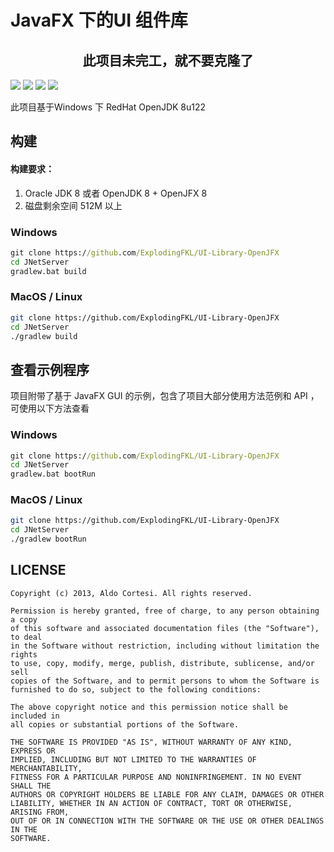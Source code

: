 # JavaFX 下的UI 组件库

<h2 align="center" style="text-fill:red;text-color:red;">此项目未完工，就不要克隆了</h2>

![](https://img.shields.io/badge/LICENSE-MIT-green.svg)  ![](https://img.shields.io/badge/CODE-Kotlin-green.svg)  ![](https://img.shields.io/badge/BUILD-Gradle-green.svg)  ![](https://img.shields.io/badge/TYPE-Application-green.svg)  


此项目基于Windows 下 RedHat OpenJDK 8u122 

## 构建

#### 构建要求：

1. Oracle JDK 8 或者 OpenJDK 8 +  OpenJFX 8
2. 磁盘剩余空间 512M 以上 

### Windows

```cmd
git clone https://github.com/ExplodingFKL/UI-Library-OpenJFX
cd JNetServer
gradlew.bat build
```

### MacOS / Linux

```bash
git clone https://github.com/ExplodingFKL/UI-Library-OpenJFX
cd JNetServer
./gradlew build
```


## 查看示例程序

项目附带了基于 JavaFX GUI 的示例，包含了项目大部分使用方法范例和 API ，可使用以下方法查看

### Windows

```cmd
git clone https://github.com/ExplodingFKL/UI-Library-OpenJFX
cd JNetServer
gradlew.bat bootRun
```

### MacOS / Linux

```bash
git clone https://github.com/ExplodingFKL/UI-Library-OpenJFX
cd JNetServer
./gradlew bootRun
```



## LICENSE

```
Copyright (c) 2013, Aldo Cortesi. All rights reserved.

Permission is hereby granted, free of charge, to any person obtaining a copy
of this software and associated documentation files (the "Software"), to deal
in the Software without restriction, including without limitation the rights
to use, copy, modify, merge, publish, distribute, sublicense, and/or sell
copies of the Software, and to permit persons to whom the Software is
furnished to do so, subject to the following conditions:

The above copyright notice and this permission notice shall be included in
all copies or substantial portions of the Software.

THE SOFTWARE IS PROVIDED "AS IS", WITHOUT WARRANTY OF ANY KIND, EXPRESS OR
IMPLIED, INCLUDING BUT NOT LIMITED TO THE WARRANTIES OF MERCHANTABILITY,
FITNESS FOR A PARTICULAR PURPOSE AND NONINFRINGEMENT. IN NO EVENT SHALL THE
AUTHORS OR COPYRIGHT HOLDERS BE LIABLE FOR ANY CLAIM, DAMAGES OR OTHER
LIABILITY, WHETHER IN AN ACTION OF CONTRACT, TORT OR OTHERWISE, ARISING FROM,
OUT OF OR IN CONNECTION WITH THE SOFTWARE OR THE USE OR OTHER DEALINGS IN THE
SOFTWARE.
```